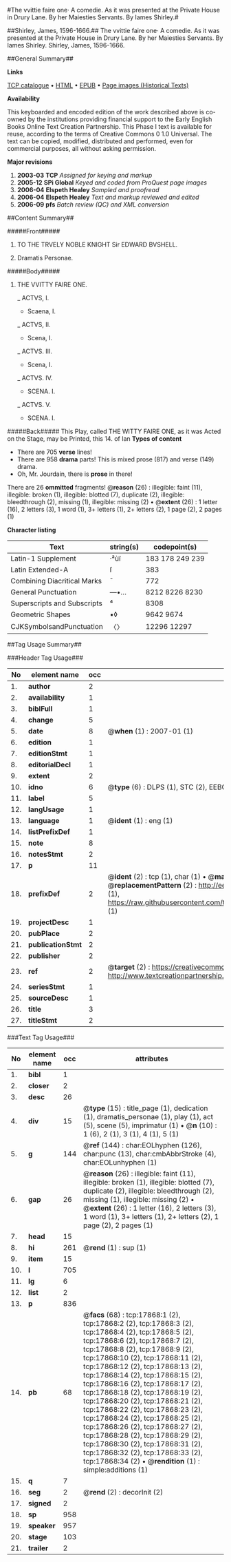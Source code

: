 #The vvittie faire one· A comedie. As it was presented at the Private House in Drury Lane. By her Maiesties Servants. By Iames Shirley.#

##Shirley, James, 1596-1666.##
The vvittie faire one· A comedie. As it was presented at the Private House in Drury Lane. By her Maiesties Servants. By Iames Shirley.
Shirley, James, 1596-1666.

##General Summary##

**Links**

[TCP catalogue](http://www.ota.ox.ac.uk/tcp/)  • 
[HTML](http://tei.it.ox.ac.uk/tcp/Texts-HTML/free/A12/A12157.html)  • 
[EPUB](http://tei.it.ox.ac.uk/tcp/Texts-EPUB/free/A12/A12157.epub) • 
[Page images (Historical Texts)](https://data.historicaltexts.jisc.ac.uk/view?pubId=eebo-99852543e&pageId=eebo-99852543e-17868-1)

**Availability**

This keyboarded and encoded edition of the
	       work described above is co-owned by the institutions
	       providing financial support to the Early English Books
	       Online Text Creation Partnership. This Phase I text is
	       available for reuse, according to the terms of Creative
	       Commons 0 1.0 Universal. The text can be copied,
	       modified, distributed and performed, even for
	       commercial purposes, all without asking permission.

**Major revisions**

1. __2003-03__ __TCP__ *Assigned for keying and markup*
1. __2005-12__ __SPi Global__ *Keyed and coded from ProQuest page images*
1. __2006-04__ __Elspeth Healey__ *Sampled and proofread*
1. __2006-04__ __Elspeth Healey__ *Text and markup reviewed and edited*
1. __2006-09__ __pfs__ *Batch review (QC) and XML conversion*

##Content Summary##

#####Front#####

1. TO THE TRVELY NOBLE KNIGHT Sir EDWARD BVSHELL.

1. Dramatis Personae.

#####Body#####

1. THE VVITTY FAIRE ONE.

    _ ACTVS, I.

      * Scaena, I.

    _ ACTVS, II.

      * Scena, I.

    _ ACTVS. III.

      * Scena, I.

    _ ACTVS. IV.

      * SCENA. I.

    _ ACTVS. V.

      * SCENA. I.

#####Back#####
This Play, called THE WITTY FAIRE ONE, as it was Acted on the Stage, may be Printed, this 14. of Ian
**Types of content**

  * There are 705 **verse** lines!
  * There are 958 **drama** parts! This is mixed prose (817) and verse (149) drama.
  * Oh, Mr. Jourdain, there is **prose** in there!

There are 26 **ommitted** fragments! 
 @__reason__ (26) : illegible: faint (11), illegible: broken (1), illegible: blotted (7), duplicate (2), illegible: bleedthrough (2), missing (1), illegible: missing (2)  •  @__extent__ (26) : 1 letter (16), 2 letters (3), 1 word (1), 3+ letters (1), 2+ letters (2), 1 page (2), 2 pages (1)

**Character listing**


|Text|string(s)|codepoint(s)|
|---|---|---|
|Latin-1 Supplement|·²ùï|183 178 249 239|
|Latin Extended-A|ſ|383|
|Combining             Diacritical Marks|̄|772|
|General Punctuation|—•…|8212 8226 8230|
|Superscripts             and Subscripts|⁴|8308|
|Geometric Shapes|▪◊|9642 9674|
|CJKSymbolsandPunctuation|〈〉|12296 12297|

##Tag Usage Summary##

###Header Tag Usage###

|No|element name|occ|attributes|
|---|---|---|---|
|1.|__author__|2||
|2.|__availability__|1||
|3.|__biblFull__|1||
|4.|__change__|5||
|5.|__date__|8| @__when__ (1) : 2007-01 (1)|
|6.|__edition__|1||
|7.|__editionStmt__|1||
|8.|__editorialDecl__|1||
|9.|__extent__|2||
|10.|__idno__|6| @__type__ (6) : DLPS (1), STC (2), EEBO-CITATION (1), PROQUEST (1), VID (1)|
|11.|__label__|5||
|12.|__langUsage__|1||
|13.|__language__|1| @__ident__ (1) : eng (1)|
|14.|__listPrefixDef__|1||
|15.|__note__|8||
|16.|__notesStmt__|2||
|17.|__p__|11||
|18.|__prefixDef__|2| @__ident__ (2) : tcp (1), char (1)  •  @__matchPattern__ (2) : ([0-9\-]+):([0-9IVX]+) (1), (.+) (1)  •  @__replacementPattern__ (2) : http://eebo.chadwyck.com/downloadtiff?vid=$1&page=$2 (1), https://raw.githubusercontent.com/textcreationpartnership/Texts/master/tcpchars.xml#$1 (1)|
|19.|__projectDesc__|1||
|20.|__pubPlace__|2||
|21.|__publicationStmt__|2||
|22.|__publisher__|2||
|23.|__ref__|2| @__target__ (2) : https://creativecommons.org/publicdomain/zero/1.0/ (1), http://www.textcreationpartnership.org/docs/. (1)|
|24.|__seriesStmt__|1||
|25.|__sourceDesc__|1||
|26.|__title__|3||
|27.|__titleStmt__|2||


###Text Tag Usage###

|No|element name|occ|attributes|
|---|---|---|---|
|1.|__bibl__|1||
|2.|__closer__|2||
|3.|__desc__|26||
|4.|__div__|15| @__type__ (15) : title_page (1), dedication (1), dramatis_personae (1), play (1), act (5), scene (5), imprimatur (1)  •  @__n__ (10) : 1 (6), 2 (1), 3 (1), 4 (1), 5 (1)|
|5.|__g__|144| @__ref__ (144) : char:EOLhyphen (126), char:punc (13), char:cmbAbbrStroke (4), char:EOLunhyphen (1)|
|6.|__gap__|26| @__reason__ (26) : illegible: faint (11), illegible: broken (1), illegible: blotted (7), duplicate (2), illegible: bleedthrough (2), missing (1), illegible: missing (2)  •  @__extent__ (26) : 1 letter (16), 2 letters (3), 1 word (1), 3+ letters (1), 2+ letters (2), 1 page (2), 2 pages (1)|
|7.|__head__|15||
|8.|__hi__|261| @__rend__ (1) : sup (1)|
|9.|__item__|15||
|10.|__l__|705||
|11.|__lg__|6||
|12.|__list__|2||
|13.|__p__|836||
|14.|__pb__|68| @__facs__ (68) : tcp:17868:1 (2), tcp:17868:2 (2), tcp:17868:3 (2), tcp:17868:4 (2), tcp:17868:5 (2), tcp:17868:6 (2), tcp:17868:7 (2), tcp:17868:8 (2), tcp:17868:9 (2), tcp:17868:10 (2), tcp:17868:11 (2), tcp:17868:12 (2), tcp:17868:13 (2), tcp:17868:14 (2), tcp:17868:15 (2), tcp:17868:16 (2), tcp:17868:17 (2), tcp:17868:18 (2), tcp:17868:19 (2), tcp:17868:20 (2), tcp:17868:21 (2), tcp:17868:22 (2), tcp:17868:23 (2), tcp:17868:24 (2), tcp:17868:25 (2), tcp:17868:26 (2), tcp:17868:27 (2), tcp:17868:28 (2), tcp:17868:29 (2), tcp:17868:30 (2), tcp:17868:31 (2), tcp:17868:32 (2), tcp:17868:33 (2), tcp:17868:34 (2)  •  @__rendition__ (1) : simple:additions (1)|
|15.|__q__|7||
|16.|__seg__|2| @__rend__ (2) : decorInit (2)|
|17.|__signed__|2||
|18.|__sp__|958||
|19.|__speaker__|957||
|20.|__stage__|103||
|21.|__trailer__|2||
